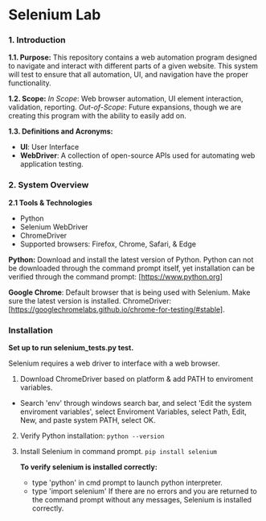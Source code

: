 # Selenium Lab

<h3>1. Introduction</h3>

**1.1. Purpose:** This repository contains a web automation program designed to navigate and interact with different parts of a given website. This system will test to ensure that all automation, UI, and navigation have the proper functionality.

**1.2. Scope:** *In Scope*: Web browser automation, UI element interaction, validation, reporting.
*Out-of-Scope*: Future expansions, though we are creating this program with the ability to easily add on.

**1.3. Definitions and Acronyms:**
+ **UI**: User Interface
+ **WebDriver**: A collection of open-source APIs used for automating web application testing. 

<h3>2. System Overview</h3>

**2.1 Tools & Technologies**
+ Python
+ Selenium WebDriver
+ ChromeDriver
+ Supported browsers: Firefox, Chrome, Safari, & Edge


<b>Python:</b> Download and install the latest version of Python. Python can not be downloaded through the command prompt itself, yet installation can be verified through the command prompt: [https://www.python.org]

<b>Google Chrome</b>: Default browser that is being used with Selenium. Make sure the latest version is installed.
ChromeDriver: [https://googlechromelabs.github.io/chrome-for-testing/#stable].


<h3>Installation</h3>
<b>Set up to run selenium_tests.py test.</b>

Selenium requires a web driver to interface with a web browser. 
1. Download ChromeDriver based on platform & add PATH to enviroment variables.
+ Search 'env' through windows search bar, and select 'Edit the system enviroment variables', select Enviroment Variables, select Path, Edit, New, and paste system PATH, select OK.
2. Verify Python installation:
   `python --version`

3. Install Selenium in command prompt.
   `pip install selenium`

   **To verify selenium is installed correctly:**
   + type 'python' in cmd prompt to launch python interpreter.
   + type 'import selenium'
   If there are no errors and you are returned to the command prompt without any messages, Selenium is installed correctly.

   
